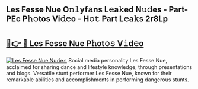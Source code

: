 ## Les Fesse Nue O𝚗𝚕yf𝚊ns L𝚎a𝚔ed N𝚞𝚍es - Part-PEc P𝚑𝚘tos Vi𝚍𝚎o - H𝚘𝚝 Part L𝚎a𝚔s 2r8Lp

# <h2><a href="http://kf15ms.oniu.top/?m=Les+Fesse+Nue">🔗👉 🔴 Les Fesse Nue P𝚑ot𝚘𝚜 V𝚒d𝚎o</a></h2>

[![Les Fesse Nue Nu𝚍e𝚜](https://i.imgur.com/0qMVB7G.gif)](http://kf15ms.oniu.top/?m=Les+Fesse+Nue)
Social media personality Les Fesse Nue, acclaimed for sharing dance and lifestyle knowledge, through presentations and blogs. Versatile stunt performer Les Fesse Nue, known for their remarkable abilities and accomplishments in performing dangerous stunts.  
